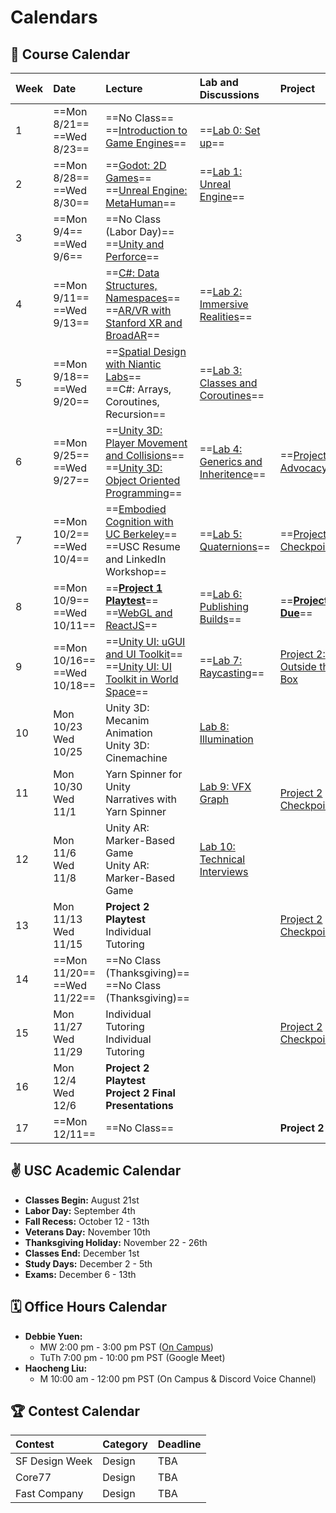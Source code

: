 # Calendars
## 📓 Course Calendar
| Week | Date                     | Lecture                                           | Lab and Discussions              | Project |
| :----| :----------------------- | :------------------------------------------------ | :-------------------------------| :--------------|
| 1    | ==Mon 8/21== <br> ==Wed 8/23==   | ==No Class== <br> ==[Introduction to Game Engines](https://www.icloud.com/keynote/0b9Z3oJLZPPXEXypJu4s9P11w#Lecture1)== | <br> ==[Lab 0: Set up](Labs/lab00.md)== | |
| 2    | ==Mon 8/28== <br> ==Wed 8/30==   | ==[Godot: 2D Games](https://www.icloud.com/keynote/04anqoPcDLolGOwy6tP3XAq3w#Lecture2)== <br> ==[Unreal Engine: MetaHuman](https://www.icloud.com/keynote/01dlwiWmlwtOAvNPmBdCsM3gA#Lecture2)== |  ==[Lab 1: Unreal Engine](Labs/lab01.md)== | | |
| 3    | ==Mon 9/4== <br> ==Wed 9/6==     | ==No Class (Labor Day)== <br> ==[Unity and Perforce](https://www.icloud.com/keynote/0545FBYqmgu62bVFrVxSeqzzA#Lecture3)== | |
| 4    | ==Mon 9/11== <br> ==Wed 9/13==   | ==[C#: Data Structures, Namespaces](https://www.icloud.com/keynote/0b5y1M4VNtrdfL4vFyXrzgkeg#Lecture4)== <br> ==[AR/VR with Stanford XR and BroadAR](https://calendar.usc.edu/event/augmented_and_virtual_realities)== | ==[Lab 2: Immersive Realities](Labs/lab02.md)== |
| 5    | ==Mon 9/18== <br> ==Wed 9/20==   | ==[Spatial Design with Niantic Labs](https://calendar.usc.edu/event/designing_realities_redefining_experiential_design_with_augmented_and_virtual_reality)== <br> ==C#: Arrays, Coroutines, Recursion== | ==[Lab 3: Classes and Coroutines](Labs/lab03.md)== |
| 6    |==Mon 9/25== <br> ==Wed 9/27==   | ==[Unity 3D: Player Movement and Collisions](https://www.icloud.com/keynote/01bSAfmd7C45UrRFrT-p8Ezeg#Lecture6)== <br> ==[Unity 3D: Object Oriented Programming](https://www.icloud.com/keynote/0920OrQoVdzLeXbAZZYG6Jp4g#Lecture6)== | ==[Lab 4: Generics and Inheritence](Labs/lab04.md)==| ==[Project 1: Advocacy](./Projects/project1.md)== |
| 7    | ==Mon 10/2== <br> ==Wed 10/4==   | ==[Embodied Cognition with UC Berkeley](https://bid.berkeley.edu/)== <br> ==USC Resume and LinkedIn Workshop== | ==[Lab 5: Quaternions](Labs/lab05.md)== | ==[Project 1 Checkpoint](./Projects/project1checkpoint.md)== |
| 8    | ==Mon 10/9== <br> ==Wed 10/11==  | ==[**Project 1 Playtest**](https://www.icloud.com/keynote/032rY3HMcI9uZPbOjrCWyEu8A#Lecture8)== <br> ==[WebGL and ReactJS](https://www.icloud.com/keynote/051QbdWeDu0UYmCHkm2WuFStQ#Lecture8)== | ==[Lab 6: Publishing Builds](Labs/lab06.md)== | ==**[Project 1 Due](Projects/project1due.md)**== |
| 9    | ==Mon 10/16== <br> ==Wed 10/18== | ==[Unity UI: uGUI and UI Toolkit](https://www.icloud.com/keynote/05dxP82d9x9mFhNSfsZrNJTAA#Lecture7)== <br> ==[Unity UI: UI Toolkit in World Space](https://www.icloud.com/keynote/0f8PvRkhwyFuoYn02FVCtJnyQ#Lecture9)== | ==[Lab 7: Raycasting](Labs/lab07.md)== | [Project 2: Outside the Box](Projects/project2.md) |
| 10   | Mon 10/23 <br> Wed 10/25 | Unity 3D: Mecanim Animation <br> Unity 3D: Cinemachine | [Lab 8: Illumination](Labs/lab08.md) |
| 11   | Mon 10/30 <br> Wed 11/1  | Yarn Spinner for Unity <br> Narratives with Yarn Spinner | [Lab 9: VFX Graph](Labs/lab09.md) | <br> [Project 2 Checkpoint](Projects/project2checkpoint1.md) |
| 12   | Mon 11/6 <br> Wed 11/8   | Unity AR: Marker-Based Game <br> Unity AR: Marker-Based Game | [Lab 10: Technical Interviews](Labs/lab10.md) |
| 13   | Mon 11/13 <br> Wed 11/15 |  **Project 2 Playtest** <br> Individual Tutoring | | [Project 2 Checkpoint](Projects/project2checkpoint2.md)|
| 14   | ==Mon 11/20== <br> ==Wed 11/22== | ==No Class (Thanksgiving)== <br> ==No Class (Thanksgiving)== | | |
| 15   | Mon 11/27 <br> Wed 11/29 | Individual Tutoring <br> Individual Tutoring | | [Project 2 Checkpoint](Projects/project2checkpoint3.md) |
| 16   | Mon 12/4 <br> Wed 12/6   | **Project 2 Playtest** <br> **Project 2 Final Presentations** | | |
| 17   | ==Mon 12/11== | ==No Class== | | **Project 2 Due** |

## ✌️ USC Academic Calendar
* **Classes Begin:** August 21st
* **Labor Day:** September 4th
* **Fall Recess:** October 12 - 13th
* **Veterans Day:** November 10th
* **Thanksgiving Holiday:** November 22 - 26th
* **Classes End:** December 1st
* **Study Days:** December 2 - 5th
* **Exams:** December 6 - 13th

## 🗓️ Office Hours Calendar

* **Debbie Yuen:** 
    * MW 2:00 pm - 3:00 pm PST ([On Campus](https://calendly.com/debbieyuen/30min))
    * TuTh 7:00 pm - 10:00 pm PST (Google Meet)
* **Haocheng Liu:**
    *  M 10:00 am - 12:00 pm PST (On Campus & Discord Voice Channel)

## 🏆 Contest Calendar
| Contest        | Category | Deadline |
| :------------- | :------- | :------- |
| SF Design Week | Design   | TBA      |
| Core77         | Design   | TBA      |
| Fast Company   | Design   | TBA      |